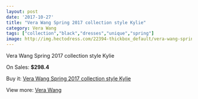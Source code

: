 ```yaml
---
layout: post
date: '2017-10-27'
title: "Vera Wang Spring 2017 collection style Kylie"
category: Vera Wang
tags: ["collection","black","dresses","unique","spring"]
image: http://img.hectodress.com/22394-thickbox_default/vera-wang-spring-2013-collection-style-kylie.jpg
---
```

Vera Wang Spring 2017 collection style Kylie

On Sales: **$298.4**
<a href="https://www.hectodress.com/vera-wang/10408-vera-wang-spring-2013-collection-style-kylie.html"><amp-img layout="responsive" width="600" height="600" src="//img.hectodress.com/22394-thickbox_default/vera-wang-spring-2013-collection-style-kylie.jpg" alt="Vera Wang Spring 2017 collection style Kylie 0" /></a>
<a href="https://www.hectodress.com/vera-wang/10408-vera-wang-spring-2013-collection-style-kylie.html"><amp-img layout="responsive" width="600" height="600" src="//img.hectodress.com/22395-thickbox_default/vera-wang-spring-2013-collection-style-kylie.jpg" alt="Vera Wang Spring 2017 collection style Kylie 1" /></a>

Buy it: [Vera Wang Spring 2017 collection style Kylie](https://www.hectodress.com/vera-wang/10408-vera-wang-spring-2013-collection-style-kylie.html "Vera Wang Spring 2017 collection style Kylie")

View more: [Vera Wang](https://www.hectodress.com/169-vera-wang "Vera Wang")